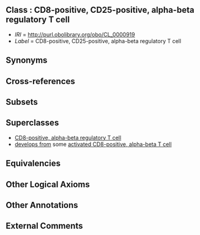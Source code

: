 
## Class : CD8-positive, CD25-positive, alpha-beta regulatory T cell

 * *IRI* = http://purl.obolibrary.org/obo/CL_0000919
 * *Label* = CD8-positive, CD25-positive, alpha-beta regulatory T cell

## Synonyms


## Cross-references


## Subsets


## Superclasses

 * [CD8-positive, alpha-beta regulatory T cell](../../CL/95/CL_0000795.md)
 * [develops from](../../RO/02/RO_0002202.md) some [activated CD8-positive, alpha-beta T cell](../../CL/06/CL_0000906.md)

## Equivalencies


## Other Logical Axioms


## Other Annotations


## External Comments

